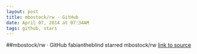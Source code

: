 ```yaml
---
layout: post
title: mbostock/rw · GitHub
date: April 07, 2014 at 07:34AM
tags: github, stars
---
```

##mbostock/rw · GitHub
fabiantheblind starred mbostock/rw
[link to source](http://ift.tt/1oFMCjj) 
